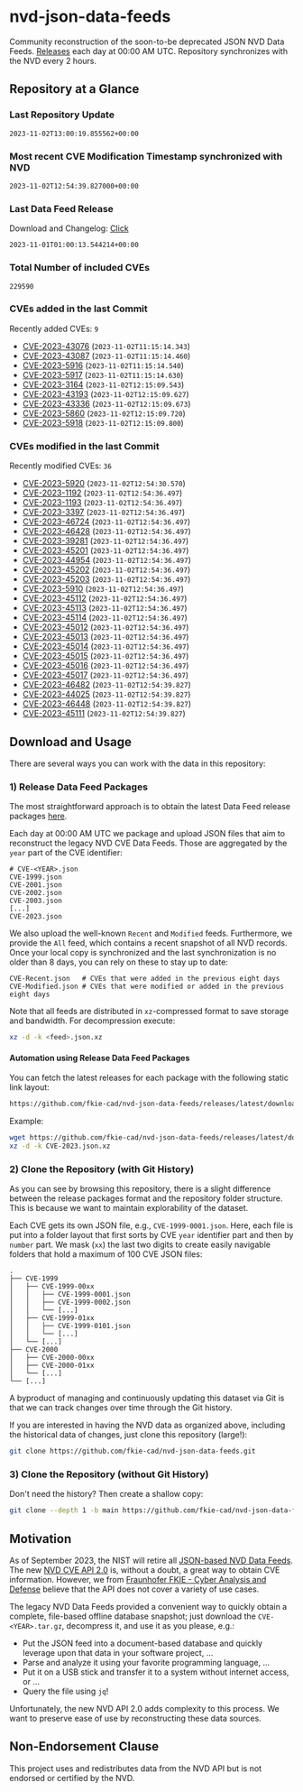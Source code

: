 # nvd-json-data-feeds

Community reconstruction of the soon-to-be deprecated JSON NVD Data Feeds. 
[Releases](https://github.com/fkie-cad/nvd-json-data-feeds/releases/latest) each day at 00:00 AM UTC.
Repository synchronizes with the NVD every 2 hours.

## Repository at a Glance

### Last Repository Update

```plain
2023-11-02T13:00:19.855562+00:00
```

### Most recent CVE Modification Timestamp synchronized with NVD

```plain
2023-11-02T12:54:39.827000+00:00
```

### Last Data Feed Release

Download and Changelog: [Click](https://github.com/fkie-cad/nvd-json-data-feeds/releases/latest)

```plain
2023-11-01T01:00:13.544214+00:00
```

### Total Number of included CVEs

```plain
229590
```

### CVEs added in the last Commit

Recently added CVEs: `9`

* [CVE-2023-43076](CVE-2023/CVE-2023-430xx/CVE-2023-43076.json) (`2023-11-02T11:15:14.343`)
* [CVE-2023-43087](CVE-2023/CVE-2023-430xx/CVE-2023-43087.json) (`2023-11-02T11:15:14.460`)
* [CVE-2023-5916](CVE-2023/CVE-2023-59xx/CVE-2023-5916.json) (`2023-11-02T11:15:14.540`)
* [CVE-2023-5917](CVE-2023/CVE-2023-59xx/CVE-2023-5917.json) (`2023-11-02T11:15:14.630`)
* [CVE-2023-3164](CVE-2023/CVE-2023-31xx/CVE-2023-3164.json) (`2023-11-02T12:15:09.543`)
* [CVE-2023-43193](CVE-2023/CVE-2023-431xx/CVE-2023-43193.json) (`2023-11-02T12:15:09.627`)
* [CVE-2023-43336](CVE-2023/CVE-2023-433xx/CVE-2023-43336.json) (`2023-11-02T12:15:09.673`)
* [CVE-2023-5860](CVE-2023/CVE-2023-58xx/CVE-2023-5860.json) (`2023-11-02T12:15:09.720`)
* [CVE-2023-5918](CVE-2023/CVE-2023-59xx/CVE-2023-5918.json) (`2023-11-02T12:15:09.800`)


### CVEs modified in the last Commit

Recently modified CVEs: `36`

* [CVE-2023-5920](CVE-2023/CVE-2023-59xx/CVE-2023-5920.json) (`2023-11-02T12:54:30.570`)
* [CVE-2023-1192](CVE-2023/CVE-2023-11xx/CVE-2023-1192.json) (`2023-11-02T12:54:36.497`)
* [CVE-2023-1193](CVE-2023/CVE-2023-11xx/CVE-2023-1193.json) (`2023-11-02T12:54:36.497`)
* [CVE-2023-3397](CVE-2023/CVE-2023-33xx/CVE-2023-3397.json) (`2023-11-02T12:54:36.497`)
* [CVE-2023-46724](CVE-2023/CVE-2023-467xx/CVE-2023-46724.json) (`2023-11-02T12:54:36.497`)
* [CVE-2023-46428](CVE-2023/CVE-2023-464xx/CVE-2023-46428.json) (`2023-11-02T12:54:36.497`)
* [CVE-2023-39281](CVE-2023/CVE-2023-392xx/CVE-2023-39281.json) (`2023-11-02T12:54:36.497`)
* [CVE-2023-45201](CVE-2023/CVE-2023-452xx/CVE-2023-45201.json) (`2023-11-02T12:54:36.497`)
* [CVE-2023-44954](CVE-2023/CVE-2023-449xx/CVE-2023-44954.json) (`2023-11-02T12:54:36.497`)
* [CVE-2023-45202](CVE-2023/CVE-2023-452xx/CVE-2023-45202.json) (`2023-11-02T12:54:36.497`)
* [CVE-2023-45203](CVE-2023/CVE-2023-452xx/CVE-2023-45203.json) (`2023-11-02T12:54:36.497`)
* [CVE-2023-5910](CVE-2023/CVE-2023-59xx/CVE-2023-5910.json) (`2023-11-02T12:54:36.497`)
* [CVE-2023-45112](CVE-2023/CVE-2023-451xx/CVE-2023-45112.json) (`2023-11-02T12:54:36.497`)
* [CVE-2023-45113](CVE-2023/CVE-2023-451xx/CVE-2023-45113.json) (`2023-11-02T12:54:36.497`)
* [CVE-2023-45114](CVE-2023/CVE-2023-451xx/CVE-2023-45114.json) (`2023-11-02T12:54:36.497`)
* [CVE-2023-45012](CVE-2023/CVE-2023-450xx/CVE-2023-45012.json) (`2023-11-02T12:54:36.497`)
* [CVE-2023-45013](CVE-2023/CVE-2023-450xx/CVE-2023-45013.json) (`2023-11-02T12:54:36.497`)
* [CVE-2023-45014](CVE-2023/CVE-2023-450xx/CVE-2023-45014.json) (`2023-11-02T12:54:36.497`)
* [CVE-2023-45015](CVE-2023/CVE-2023-450xx/CVE-2023-45015.json) (`2023-11-02T12:54:36.497`)
* [CVE-2023-45016](CVE-2023/CVE-2023-450xx/CVE-2023-45016.json) (`2023-11-02T12:54:36.497`)
* [CVE-2023-45017](CVE-2023/CVE-2023-450xx/CVE-2023-45017.json) (`2023-11-02T12:54:36.497`)
* [CVE-2023-46482](CVE-2023/CVE-2023-464xx/CVE-2023-46482.json) (`2023-11-02T12:54:39.827`)
* [CVE-2023-44025](CVE-2023/CVE-2023-440xx/CVE-2023-44025.json) (`2023-11-02T12:54:39.827`)
* [CVE-2023-46448](CVE-2023/CVE-2023-464xx/CVE-2023-46448.json) (`2023-11-02T12:54:39.827`)
* [CVE-2023-45111](CVE-2023/CVE-2023-451xx/CVE-2023-45111.json) (`2023-11-02T12:54:39.827`)


## Download and Usage

There are several ways you can work with the data in this repository:

### 1) Release Data Feed Packages

The most straightforward approach is to obtain the latest Data Feed release packages [here](https://github.com/fkie-cad/nvd-json-data-feeds/releases/latest).

Each day at 00:00 AM UTC we package and upload JSON files that aim to reconstruct the legacy NVD CVE Data Feeds.
Those are aggregated by the `year` part of the CVE identifier:

```
# CVE-<YEAR>.json
CVE-1999.json
CVE-2001.json
CVE-2002.json
CVE-2003.json
[...]
CVE-2023.json
```

We also upload the well-known `Recent` and `Modified` feeds.
Furthermore, we provide the `All` feed, which contains a recent snapshot of all NVD records.
Once your local copy is synchronized and the last synchronization is no older than 8 days, you can rely on these to stay up to date:

```plain
CVE-Recent.json   # CVEs that were added in the previous eight days
CVE-Modified.json # CVEs that were modified or added in the previous eight days
```

Note that all feeds are distributed in `xz`-compressed format to save storage and bandwidth.
For decompression execute:

```sh
xz -d -k <feed>.json.xz
```


#### Automation using Release Data Feed Packages

You can fetch the latest releases for each package with the following static link layout:

```sh
https://github.com/fkie-cad/nvd-json-data-feeds/releases/latest/download/CVE-<YEAR>.json.xz
```

Example:

```sh
wget https://github.com/fkie-cad/nvd-json-data-feeds/releases/latest/download/CVE-2023.json.xz
xz -d -k CVE-2023.json.xz
```

### 2) Clone the Repository (with Git History)

As you can see by browsing this repository, there is a slight difference between the release packages format and the repository folder structure.
This is because we want to maintain explorability of the dataset.

Each CVE gets its own JSON file, e.g., `CVE-1999-0001.json`.
Here, each file is put into a folder layout that first sorts by CVE `year` identifier part and then by `number` part.
We mask (`xx`) the last two digits to create easily navigable folders that hold a maximum of 100 CVE JSON files:

```plain
.
├── CVE-1999
│   ├── CVE-1999-00xx
│   │   ├── CVE-1999-0001.json
│   │   ├── CVE-1999-0002.json
│   │   └── [...]
│   ├── CVE-1999-01xx
│   │   ├── CVE-1999-0101.json
│   │   └── [...]
│   └── [...]
├── CVE-2000
│   ├── CVE-2000-00xx
│   ├── CVE-2000-01xx
│   └── [...]
└── [...]
```

A byproduct of managing and continuously updating this dataset via Git is that we can track changes over time through the Git history.

If you are interested in having the NVD data as organized above, including the historical data of changes, just clone this repository (large!):

```sh
git clone https://github.com/fkie-cad/nvd-json-data-feeds.git
```

### 3) Clone the Repository (without Git History)

Don't need the history? Then create a shallow copy:

```sh
git clone --depth 1 -b main https://github.com/fkie-cad/nvd-json-data-feeds.git
```

## Motivation

As of September 2023, the NIST will retire all [JSON-based NVD Data Feeds](https://nvd.nist.gov/vuln/data-feeds#divRetirementBanner-1).
The new [NVD CVE API 2.0](https://nvd.nist.gov/developers/vulnerabilities) is, without a doubt, a great way to obtain CVE information.
However, we from [Fraunhofer FKIE - Cyber Analysis and Defense](https://www.fkie.fraunhofer.de/en/departments/cad.html) believe that the API does not cover a variety of use cases.

The legacy NVD Data Feeds provided a convenient way to quickly obtain a complete, file-based offline database snapshot; just download the `CVE-<YEAR>.tar.gz`, decompress it, and use it as you please, e.g.:

* Put the JSON feed into a document-based database and quickly leverage upon that data in your software project, ...
* Parse and analyze it using your favorite programming language, ...
* Put it on a USB stick and transfer it to a system without internet access, or ...
* Query the file using `jq`!

Unfortunately, the new NVD API 2.0 adds complexity to this process.
We want to preserve ease of use by reconstructing these data sources.

## Non-Endorsement Clause

This project uses and redistributes data from the NVD API but is not endorsed or certified by the NVD.